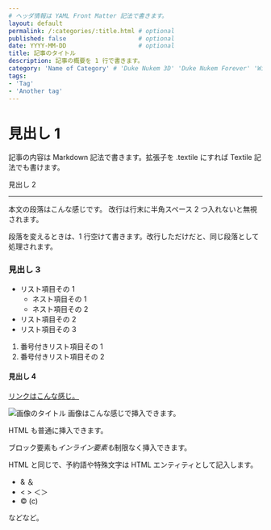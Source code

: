 ```yaml
---
# ヘッダ情報は YAML Front Matter 記法で書きます。
layout: default
permalink: /:categories/:title.html # optional
published: false                    # optional
date: YYYY-MM-DD                    # optional
title: 記事のタイトル
description: 記事の概要を 1 行で書きます。
category: 'Name of Category' # 'Duke Nukem 3D' 'Duke Nukem Forever' 'Wiki'
tags:
- 'Tag'
- 'Another tag'
---
```


見出し 1
========

記事の内容は Markdown 記法で書きます。拡張子を .textile にすれば Textile 記法でも書けます。

見出し 2
________

本文の段落はこんな感じです。
改行は行末に半角スペース 2 つ入れないと無視されます。

段落を変えるときは、1 行空けて書きます。改行しただけだと、同じ段落として処理されます。

### 見出し 3

* リスト項目その 1
    * ネスト項目その 1
    * ネスト項目その 2
* リスト項目その 2
* リスト項目その 3

1. 番号付きリスト項目その 1
2. 番号付きリスト項目その 2

#### 見出し 4

[リンクはこんな感じ。](http://example.com/)

![画像のタイトル](http://example.com/example.png)
画像はこんな感じで挿入できます。

HTML も普通に挿入できます。

<p>ブロック要素も<em>インライン要素も</em>制限なく挿入できます。</p>

HTML と同じで、予約語や特殊文字は HTML エンティティとして記入します。

* &amp; ＆
* &lt; &gt; ＜＞
* &copy; (c)

 などなど。
